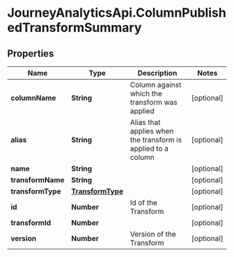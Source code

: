 # JourneyAnalyticsApi.ColumnPublishedTransformSummary

## Properties

Name | Type | Description | Notes
------------ | ------------- | ------------- | -------------
**columnName** | **String** | Column against which the transform was applied | [optional] 
**alias** | **String** | Alias that applies when the transform is applied to a column | [optional] 
**name** | **String** |  | [optional] 
**transformName** | **String** |  | [optional] 
**transformType** | [**TransformType**](TransformType.md) |  | [optional] 
**id** | **Number** | Id of the Transform | [optional] 
**transformId** | **Number** |  | [optional] 
**version** | **Number** | Version of the Transform | [optional] 


